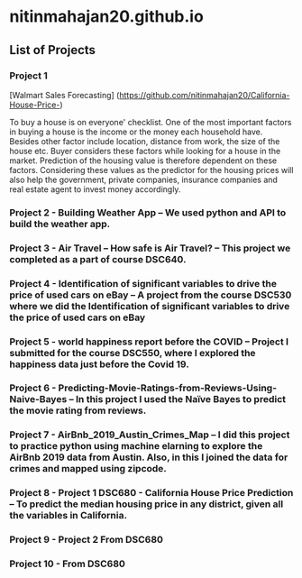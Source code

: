 # nitinmahajan20.github.io

## List of Projects

### Project 1

[Walmart Sales Forecasting] (https://github.com/nitinmahajan20/California-House-Price-)

To buy a house is on everyone' checklist. One of the most important factors in buying a house is the income or the money each household have. Besides other factor include location, distance from work, the size of the house etc. Buyer considers these factors while looking for a house in the market. Prediction of the housing value is therefore dependent on these factors. Considering these values as the predictor for the housing prices will also help the government, private companies, insurance companies and real estate agent to invest money accordingly.


### Project 2 - Building Weather App – We used python and API to build the weather app. 
### Project 3 - Air Travel – How safe is Air Travel? – This project we completed as a part of course DSC640. 
### Project 4 - Identification of significant variables to drive the price of used cars on eBay – A project from the course DSC530 where we did the Identification of significant variables to drive the price of used cars on eBay
### Project 5 - world happiness report before the COVID – Project I submitted for the course DSC550, where I explored the happiness data just before the Covid 19. 
### Project 6 - Predicting-Movie-Ratings-from-Reviews-Using-Naive-Bayes – In this project I used the Naïve Bayes to predict the movie rating from reviews. 
### Project 7 -	AirBnb_2019_Austin_Crimes_Map – I did this project to practice python using machine elarning to explore the AirBnb 2019 data from Austin. Also, in this I joined the data for crimes and mapped using zipcode.
### Project 8 -	Project 1 DSC680 - California House Price Prediction – To predict the median housing price in any district, given all the variables in California. 
### Project 9 - Project 2 From DSC680
### Project 10 -  From DSC680

